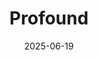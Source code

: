 ---  
layout: startup_page  
title: "Profound"  
id: "tryprofound.com"  
permalink: "/profoundtryprofound.com06192025/"  
website: "https://www.tryprofound.com/"  
funding_round: "Series A"  
funding_amount: "$20M"  
investors: "Kleiner Perkins, NVentures (NVIDIA's venture capital arm), Khosla Ventures, Saga VC, South Park Commons, SV Angel, Guillermo Rauch, Andrew Karam, Jordan Singer, Jordi Hays, David Senra, Kevin Wang"  
about: "Profound is an AI visibility platform that helps brands understand, improve, and measure how they appear in AI-powered search results. The platform provides tools and insights for marketers to navigate the new \"agentic\" internet, where AI agents drive discovery."  
markets: "AI, Marketing, Analytics, SEO"  
hq: "New York, New York, United States"  
founded_year: "2024"  
linkedin: "https://www.linkedin.com/company/tryprofound"  
twitter: "https://twitter.com/profoundmedical"  
instagram: ""  
facebook: "https://www.facebook.com/ProfoundMedical"  
crunchbase: "https://www.crunchbase.com/organization/profound-1b0a"  
pitchbook: "https://pitchbook.com/profiles/company/52238-80"  

date_display: "19-Jun-2025"  
date: "2025-06-19"

# SEO Optimization  
meta_title: "Profound - Series A Funding ($20M)"  
meta_description: "Profound, Profound is an AI visibility platform that helps brands understand, improve, and measure how they appear in AI-powered search results. The platform pr..."  
meta_keywords: "Profound, AI, Marketing, Analytics, SEO, Series A funding"  
canonical_url: "https://startup.projectstartups.com/profoundtryprofound.com06192025/"  
---